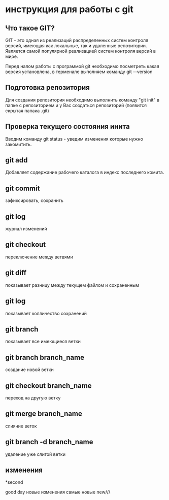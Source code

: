 # инструкция для работы с git

## Что такое GIT?

GIT - это одная из реализаций распределенных систем контроля версий, имеющая как локальные, так и удаленные репозитории. Является самой популярной реализацией систем контроля версий в мире.

Перед налом работы с программой git необходимо посметреть какая версия установлена, в терменале выполняем команду git --version

## Подготовка репозитория
Для создания репозитория необходимо выполнить команду "git init" в папке с репозиторием и у Вас создаться репозиторий (появится скрытая папака .git)

## Проверка текущего состояния инита
Вводим команду git status - уведим изменения которые нужно закомитить.

## git add
Добавляет содержание рабочего каталога в индекс последнего комита.

## git commit 
зафиксировать, сохранить

## git log
журнал изменений

## git checkout 
переключение между ветвями

## git diff 
показывает разницу между текущем файлом и сохраненным

## git log
показывает колличество сохранений

## git branch 
показывает все имеющиеся ветки

## git branch branch_name
создание новой ветки

## git checkout branch_name
переход на другую ветку

## git merge branch_name
слияние веток

## git branch -d branch_name
удаление уже слитой ветки

## изменения
*second

good day
новые изменения самые новые
new///

